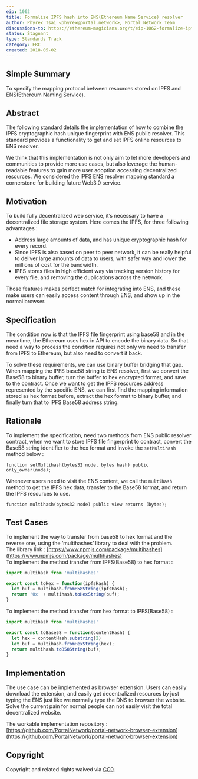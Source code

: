 ```yaml
---
eip: 1062
title: Formalize IPFS hash into ENS(Ethereum Name Service) resolver
author: Phyrex Tsai <phyrex@portal.network>, Portal Network Team
discussions-to: https://ethereum-magicians.org/t/eip-1062-formalize-ipfs-hash-into-ens-ethereum-name-service-resolver/281
status: Stagnant
type: Standards Track
category: ERC
created: 2018-05-02
---
```


## Simple Summary
To specify the mapping protocol between resources stored on IPFS and ENS(Ethereum Naming Service).

## Abstract
The following standard details the implementation of how to combine the IPFS cryptographic hash unique fingerprint with ENS public resolver. This standard provides a functionality to get and set IPFS online resources to ENS resolver.
  
We think that this implementation is not only aim to let more developers and communities to provide more use cases, but also leverage the human-readable features to gain more user adoption accessing decentralized resources. We considered the IPFS ENS resolver mapping standard a cornerstone for building future Web3.0 service.

## Motivation
To build fully decentralized web service, it’s necessary to have a decentralized file storage system. Here comes the IPFS, for three following advantages :
- Address large amounts of data, and has unique cryptographic hash for every record.
- Since IPFS is also based on peer to peer network, it can be really helpful to deliver large amounts of data to users, with safer way and lower the millions of cost for the bandwidth.
- IPFS stores files in high efficient way via tracking version history for every file, and removing the duplications across the network.
  
Those features makes perfect match for integrating into ENS, and these make users can easily access content through ENS, and show up in the normal browser.


## Specification
The condition now is that the IPFS file fingerprint using base58 and in the meantime, the Ethereum uses hex in API to encode the binary data. So that need a way to process the condition requires not only we need to transfer from IPFS to Ethereum, but also need to convert it back.
  
To solve these requirements, we can use binary buffer bridging that gap.  
When mapping the IPFS base58 string to ENS resolver, first we convert the Base58 to binary buffer, turn the buffer to hex encrypted format, and save to the contract. Once we want to get the IPFS resources address represented by the specific ENS, we can first find the mapping information stored as hex format before, extract the hex format to binary buffer, and finally turn that to IPFS Base58 address string.


## Rationale
To implement the specification, need two methods from ENS public resolver contract, when we want to store IPFS file fingerprint to contract, convert the Base58 string identifier to the hex format and invoke the `setMultihash` method below :
  
```solidity
function setMultihash(bytes32 node, bytes hash) public only_owner(node);
```
  
Whenever users need to visit the ENS content, we call the `multihash` method to get the IPFS hex data, transfer to the Base58 format, and return the IPFS resources to use.
  
```solidity
function multihash(bytes32 node) public view returns (bytes);
```

## Test Cases

To implement the way to transfer from base58 to hex format and the reverse one, using the ‘multihashes’ library to deal with the problem.  
The library link : [https://www.npmjs.com/package/multihashes](https://www.npmjs.com/package/multihashes)  
To implement the method transfer from IPFS(Base58) to hex format :
  
```javascript
import multihash from 'multihashes'

export const toHex = function(ipfsHash) {
  let buf = multihash.fromB58String(ipfsHash);
  return '0x' + multihash.toHexString(buf);
}
```
  
To implement the method transfer from hex format to IPFS(Base58) :
  
```javascript
import multihash from 'multihashes'

export const toBase58 = function(contentHash) {
  let hex = contentHash.substring(2)
  let buf = multihash.fromHexString(hex);
  return multihash.toB58String(buf);
}
```

## Implementation
The use case can be implemented as browser extension. Users can easily download the extension, and easily get decentralized resources by just typing the ENS just like we normally type the DNS to browser the website. Solve the current pain for normal people can not easily visit the total decentralized website.

The workable implementation repository : [https://github.com/PortalNetwork/portal-network-browser-extension](https://github.com/PortalNetwork/portal-network-browser-extension)

## Copyright
Copyright and related rights waived via [CC0](../LICENSE.md).

